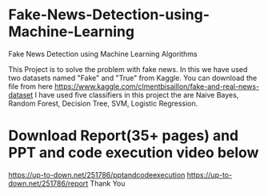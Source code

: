 # Fake-News-Detection-using-Machine-Learning
Fake News Detection using Machine Learning Algorithms

This Project is to solve the problem with fake news. 
In this we have used two datasets named "Fake" and "True" from Kaggle.
You can download the file from here https://www.kaggle.com/clmentbisaillon/fake-and-real-news-dataset
I have used five classifiers in this project the are Naive Bayes, Random Forest, Decision Tree, SVM, Logistic Regression.
# Download Report(35+ pages) and PPT and code execution video below
https://up-to-down.net/251786/pptandcodeexecution
https://up-to-down.net/251786/report
Thank You

